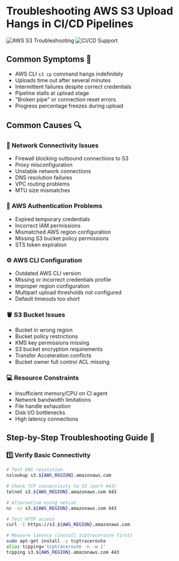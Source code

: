 # Troubleshooting AWS S3 Upload Hangs in CI/CD Pipelines

![AWS S3 Troubleshooting](https://img.shields.io/badge/AWS-S3-ff9900?logo=amazonaws&logoColor=white&style=flat) ![CI/CD Support](https://img.shields.io/badge/CI%2FCD-Jenkins%20%7C%20GitHub%20Actions%20%7C%20CircleCI-brightgreen?style=flat)

## Common Symptoms 🚨
- AWS CLI `s3 cp` command hangs indefinitely
- Uploads time out after several minutes
- Intermittent failures despite correct credentials
- Pipeline stalls at upload stage
- "Broken pipe" or connection reset errors
- Progress percentage freezes during upload

## Common Causes 🔍

### 🔗 Network Connectivity Issues
- Firewall blocking outbound connections to S3
- Proxy misconfiguration
- Unstable network connections
- DNS resolution failures
- VPC routing problems
- MTU size mismatches

### 🔑 AWS Authentication Problems
- Expired temporary credentials
- Incorrect IAM permissions
- Mismatched AWS region configuration
- Missing S3 bucket policy permissions
- STS token expiration

### ⚙️ AWS CLI Configuration
- Outdated AWS CLI version
- Missing or incorrect credentials profile
- Improper region configuration
- Multipart upload thresholds not configured
- Default timeouts too short

### 🪣 S3 Bucket Issues
- Bucket in wrong region
- Bucket policy restrictions
- KMS key permissions missing
- S3 bucket encryption requirements
- Transfer Acceleration conflicts
- Bucket owner full control ACL missing

### 💻 Resource Constraints
- Insufficient memory/CPU on CI agent
- Network bandwidth limitations
- File handle exhaustion
- Disk I/O bottlenecks
- High latency connections

## Step-by-Step Troubleshooting Guide 🔧

### 1️⃣ Verify Basic Connectivity
```bash
# Test DNS resolution
nslookup s3.${AWS_REGION}.amazonaws.com

# Check TCP connectivity to S3 (port 443)
telnet s3.${AWS_REGION}.amazonaws.com 443

# Alternative using netcat
nc -vz s3.${AWS_REGION}.amazonaws.com 443

# Test HTTP access
curl -I https://s3.${AWS_REGION}.amazonaws.com

# Measure latency (install tcptraceroute first)
sudo apt-get install -y tcptraceroute
alias tcpping='tcptraceroute -n -w 1'
tcpping s3.${AWS_REGION}.amazonaws.com 443